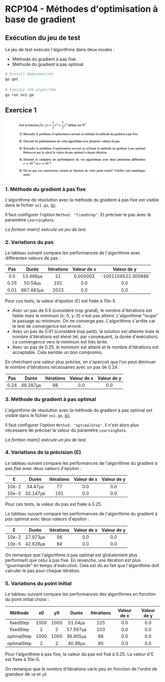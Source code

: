 # RCP104 - Méthodes d'optimisation à base de gradient

## Exécution du jeu de test

Le jeu de test exécute l'algorithme dans deux modes :

- Méthode du gradient à pas fixe.
- Méthode du gradient à pas optimal.

```sh
# Install dependencies
go get

# Execute the algorithm
go run ex1.go
```

## Exercice 1

![](ex1.png)

### 1. Méthode du gradient à pas fixe

L'algorithme de résolution avec la méthode du gradient à pas fixe est visible
dans le fichier `ex1.go`, [ici](https://github.com/remydt/rcp104-gradient/blob/main/ex1.go#L62).

Il faut configurer l'option `Method: "fixedStep"`. Et préciser le pas avec
le paramètre `LearningRate`.

_La fontion main() exécute un jeu de test._

### 2. Variations du pas

Le tableau suivant compare les performances de l'algorithme avec différentes
valeurs de pas :

| Pas  |   Durée   | Itérations | Valeur de x |    Valeur de y     |
| :--: | :-------: | :--------: | :---------: | :----------------: |
| 0.5  | 13.489µs  |     21     |  0.000003   | -1001159522.300886 |
| 0.25 |  50.54µs  |    101     |     0.0     |        0.0         |
| 0.01 | 867.683µs |    2023    |     0.0     |        0.0         |

Pour ces tests, la valeur d'epsilon (Ɛ) est fixée à 10e-5.

- Avec un pas de 0.5 (considéré trop grand), le nombre d'itérations est faible
  mais le minimum (x: 0, y: 0) n'est pas atteint. L'algorithme "loupe" le
  passage au minimum. On ne converge pas. L'algorithme s'arrête car le test de
  convergence est erroné.
- Avec un pas de 0.01 (considéré trop petit), la solution est atteinte
  mais le nombre d'itérations est élevé (et, par conséquent, la durée
  d'exécution). La convergence vers le minimum est très lente.
- Avec un pas de 0.25, le minimum est atteint et le nombre
  d'itérations est acceptable. Cela semble un bon compromis.

En cherchant une valeur plus précise, on s'aperçoit que l'on peut diminuer le
nombre d'itérations nécessaires avec un pas de 0.24 :

| Pas  |  Durée   | Itérations | Valeur de x | Valeur de y |
| :--: | :------: | :--------: | :---------: | :---------: |
| 0.24 | 49.287µs |     98     |     0.0     |     0.0     |

### 3. Méthode du gradient à pas optimal

L'algorithme de résolution avec la méthode du gradient à pas optimal est
visible dans le fichier `ex1.go`,
[ici](https://github.com/remydt/rcp104-gradient/blob/main/ex1.go#L68).

Il faut configurer l'option `Method: "optimalStep"`. Il n'est alors plus
nécessaire de préciser la valeur du paramètre `LearningRate`.

_La fontion main() exécute un jeu de test._

### 4. Variations de la précision (Ɛ)

Le tableau suivant compare les performances de l'algorithme du gradient à _pas
fixe_ avec deux valeurs d'epsilon :

|   Ɛ   |  Durée   | Itérations | Valeur de x | Valeur de y |
| :---: | :------: | :--------: | :---------: | :---------: |
| 10e-2 | 34.47µs  |     77     |     0.0     |     0.0     |
| 10e-5 | 32.147µs |    101     |     0.0     |     0.0     |

Pour ces tests, la valeur du pas est fixée à 0.25.

Le tableau suivant compare les performances de l'algorithme du gradient à _pas
optimal_ avec deux valeurs d'epsilon :

|   Ɛ   |  Durée   | Itérations | Valeur de x | Valeur de y |
| :---: | :------: | :--------: | :---------: | :---------: |
| 10e-2 | 27.973µs |     56     |     0.0     |     0.0     |
| 10e-5 | 42.626µs |     84     |     0.0     |     0.0     |

On remarque que l'algorithme à pas optimal est globalement plus performant que
celui à pas fixe. En revanche, une itération est plus "gourmande" en temps
d'exécution. Cela est dû au fait que l'algorithme doit calculer le pas pour
chaque itération.

### 5. Variations du point initial

Le tableau suivant compare les performances des algorithmes en fonction du point
initial choisi :

|   Méthode   |  x0  |  y0  |  Durée   | Itérations | Valeur de x | Valeur de y |
| :---------: | :--: | :--: | :------: | :--------: | :---------: | :---------: |
|  fixedStep  | 1000 | 1000 | 51.04µs  |    125     |     0.0     |     0.0     |
|  fixedStep  |  2   |  2   | 57.597µs |    103     |     0.0     |     0.0     |
| optimalStep | 1000 | 1000 | 36.905µs |     66     |     0.0     |     0.0     |
| optimalStep |  2   |  2   | 40.96µs  |     60     |     0.0     |     0.0     |

Pour l'algorithme à pas fixe, la valeur du pas est fixé à 0.25. La valeur d'Ɛ
est fixée à 10e-5.

On remarque que le nombre d'itérations varie peu en fonction de l'ordre de
grandeur de `x0` et `y0`.
